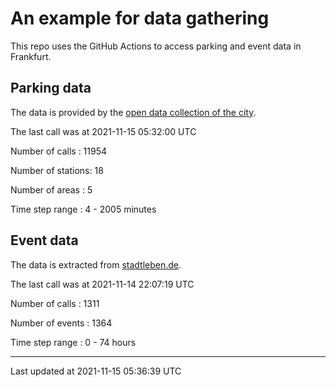 # An example for data gathering

This repo uses the GitHub Actions to access parking and event data in Frankfurt.

## Parking data
The data is provided by the [open data collection of the city](https://www.offenedaten.frankfurt.de/).

The last call was at 2021-11-15 05:32:00 UTC

Number of calls   : 11954

Number of stations:    18

Number of areas   :     5

Time step range   :     4 -  2005 minutes


## Event data
The data is extracted from [stadtleben.de](https://stadtleben.de/frankfurt/).

The last call was at 2021-11-14 22:07:19 UTC

Number of calls   : 1311

Number of events  : 1364

Time step range   :    0 -   74 hours


----

Last updated at 2021-11-15 05:36:39 UTC
